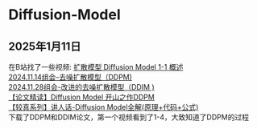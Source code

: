 # Diffusion-Model

## 2025年1月11日
在B站找了一些视频:
[扩散模型 Diffusion Model 1-1 概述](https://www.bilibili.com/video/BV1fU4y1i7kK/?share_source=copy_web&vd_source=5dc089148483e98d94828c5bf4ea5929)  
[2024.11.14组会-去噪扩散模型（DDPM)]( https://www.bilibili.com/video/BV112U5YmEQL/?share_source=copy_web&vd_source=5dc089148483e98d94828c5bf4ea5929)  
[2024.11.28组会-改进的去噪扩散模型（DDIM )]( https://www.bilibili.com/video/BV1gGzhYCENp/?share_source=copy_web&vd_source=5dc089148483e98d94828c5bf4ea5929)  
[【论文精读】Diffusion Model 开山之作DDPM](https://www.bilibili.com/video/BV1WD4y157u3/?share_source=copy_web&vd_source=5dc089148483e98d94828c5bf4ea5929)  
[【较真系列】讲人话-Diffusion Model全解(原理+代码+公式)](https://www.bilibili.com/video/BV19H4y1G73r/?share_source=copy_web&vd_source=5dc089148483e98d94828c5bf4ea5929)   
下载了DDPM和DDIM论文，第一个视频看到了1-4，大致知道了DDPM的过程